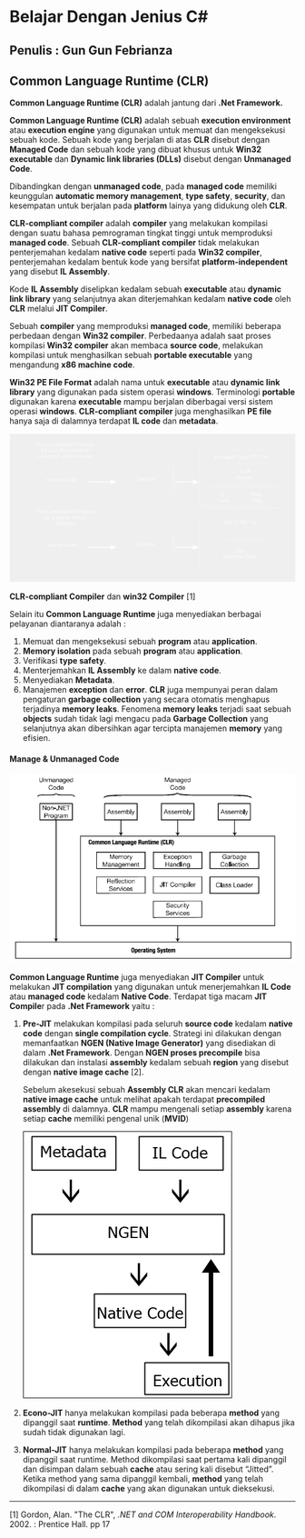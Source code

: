 # Belajar Dengan Jenius C#

## Penulis : Gun Gun Febrianza

## Common Language Runtime (CLR)

**Common Language Runtime (CLR)** adalah jantung dari **.Net Framework.** 

**Common Language Runtime (CLR)** adalah sebuah **execution environment** atau **execution engine** yang digunakan untuk memuat dan mengeksekusi sebuah kode. Sebuah kode yang berjalan di atas **CLR** disebut dengan **Managed Code** dan sebuah kode yang dibuat khusus untuk **Win32 executable** dan **Dynamic link libraries (DLLs)** disebut dengan **Unmanaged Code**. 

Dibandingkan dengan **unmanaged code**, pada **managed code** memiliki keunggulan **automatic memory management**, **type safety**, **security**, dan kesempatan untuk berjalan pada **platform** lainya yang didukung oleh **CLR**. 

**CLR-compliant compiler** adalah **compiler** yang melakukan kompilasi dengan suatu bahasa pemrograman tingkat tinggi untuk memproduksi **managed code**. Sebuah **CLR-compliant compiler** tidak melakukan penterjemahan kedalam **native code** seperti pada **Win32 compiler**, penterjemahan kedalam bentuk kode yang bersifat **platform-independent** yang disebut **IL Assembly**. 

Kode **IL Assembly** diselipkan kedalam sebuah **executable** atau **dynamic link library** yang selanjutnya akan diterjemahkan kedalam **native code** oleh **CLR** melalui **JIT Compiler**. 

Sebuah **compiler** yang memproduksi **managed code**, memiliki beberapa perbedaan dengan **Win32 compiler**. Perbedaanya adalah saat proses kompilasi **Win32 compiler** akan membaca **source code**, melakukan kompilasi untuk menghasilkan sebuah **portable executable** yang mengandung **x86 machine code**. 

**Win32 PE File Format** adalah nama untuk **executable** atau **dynamic link library** yang digunakan pada sistem operasi **windows**. Terminologi **portable** digunakan karena **executable** mampu berjalan diberbagai versi sistem operasi **windows**. **CLR-compliant compiler** juga menghasilkan **PE file** hanya saja di dalamnya terdapat **IL code** dan **metadata**.

![](../assets/CLRCompliant.png)

**CLR-compliant Compiler** dan **win32 Compiler** [1]

Selain itu **Common Language Runtime** juga menyediakan berbagai pelayanan diantaranya adalah :
1.	Memuat dan mengeksekusi sebuah **program** atau **application**.
2.	**Memory isolation** pada sebuah **program** atau **application**.
3.	Verifikasi **type safety**.
4.	Menterjemahkan **IL Assembly** ke dalam **native code**.
5.	Menyediakan **Metadata**.
6.	Manajemen **exception** dan **error**.
**CLR** juga mempunyai peran dalam pengaturan **garbage collection** yang secara otomatis menghapus terjadinya **memory leaks**. Fenomena **memory leaks** terjadi saat sebuah **objects** sudah tidak lagi mengacu pada **Garbage Collection** yang selanjutnya akan dibersihkan agar tercipta manajemen **memory** yang efisien.



#### Manage & Unmanaged Code

![](../assets/ManagedUnmanagedCode.png)

**Common Language Runtime** juga menyediakan **JIT Compiler** untuk melakukan **JIT compilation** yang digunakan untuk menerjemahkan **IL Code** atau **managed code** kedalam **Native Code**. Terdapat tiga macam **JIT Compile**r pada **.Net Framework** yaitu :

1. **Pre-JIT** melakukan kompilasi pada seluruh **source code** kedalam **native code** dengan **single compilation cycle**. Strategi ini dilakukan dengan memanfaatkan **NGEN (Native Image Generator)** yang disediakan di dalam **.Net Framework**. Dengan **NGEN proses precompile** bisa dilakukan dan instalasi **assembly** kedalam sebuah **region** yang disebut dengan **native image cache** [2]. 

   Sebelum akesekusi sebuah **Assembly CLR** akan mencari kedalam **native image cache** untuk melihat apakah terdapat **precompiled assembly** di dalamnya. **CLR** mampu mengenali setiap **assembly** karena setiap **cache** memiliki pengenal unik (**MVID**)

   ![](../assets/pre-jitcompilation.png)

2. **Econo-JIT** hanya melakukan kompilasi pada beberapa **method** yang dipanggil saat  **runtime**. **Method** yang telah dikompilasi akan dihapus jika sudah tidak digunakan lagi.

   

3. **Normal-JIT** hanya melakukan kompilasi pada beberapa **method** yang dipanggil saat  runtime. Method dikompilasi saat pertama kali dipanggil dan disimpan dalam sebuah **cache** atau sering kali disebut “Jitted”. Ketika method yang sama dipanggil kembali, **method** yang telah dikompilasi di dalam **cache** yang akan digunakan untuk dieksekusi.

---------------------

[1] Gordon, Alan. "The CLR", *.NET and COM Interoperability Handbook*. 2002. : Prentice Hall. pp 17